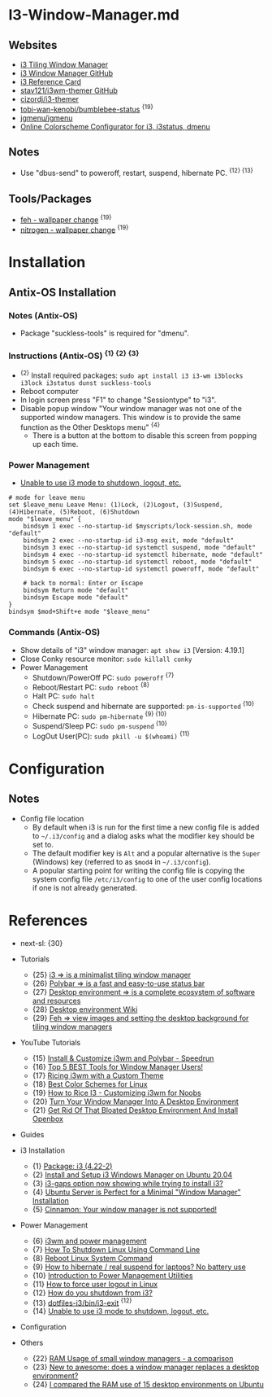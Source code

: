 # I3-Window-Manager.md

## Websites
* [i3 Tiling Window Manager](https://i3wm.org/)
* [i3 Window Manager GitHub](https://github.com/i3/i3)
* [i3 Reference Card](https://i3wm.org/docs/refcard.html)
* [stav121/i3wm-themer GitHub](https://github.com/stav121/i3wm-themer)
* [cizordj/i3-themer](https://github.com/cizordj/i3-themer)
* [tobi-wan-kenobi/bumblebee-status](https://github.com/tobi-wan-kenobi/bumblebee-status) <sup>{19}</sup>
* [jgmenu/jgmenu](https://github.com/jgmenu/jgmenu)
* [Online Colorscheme Configurator for i3, i3status, dmenu](https://thomashunter.name/i3-configurator/)

## Notes
* Use "dbus-send" to poweroff, restart, suspend, hibernate PC. <sup>{12} {13}</sup>

## Tools/Packages
* [feh - wallpaper change](https://github.com/derf/feh) <sup>{19}</sup>
* [nitrogen - wallpaper change](https://github.com/l3ib/nitrogen) <sup>{19}</sup>

# Installation

## Antix-OS Installation

### Notes (Antix-OS)
* Package "suckless-tools" is required for "dmenu".

### Instructions (Antix-OS) <sup>{1} {2} {3}</sup>
* <sup>{2}</sup> Install required packages: `sudo apt install i3 i3-wm i3blocks i3lock i3status dunst suckless-tools`
* Reboot computer
* In login screen press "F1" to change "Sessiontype" to "i3".
* Disable popup window "Your window manager was not one of the supported window managers. This window is to provide the same function as the Other Desktops menu" <sup>{4}</sup>
  * There is a button at the bottom to disable this screen from popping up each time.

### Power Management
* [Unable to use i3 mode to shutdown, logout, etc.](https://www.reddit.com/r/i3wm/comments/12beaao/unable_to_use_i3_mode_to_shutdown_logout_etc/)

```shellscript
# mode for leave menu
set $leave_menu Leave Menu: (1)Lock, (2)Logout, (3)Suspend, (4)Hibernate, (5)Reboot, (6)Shutdown
mode "$leave_menu" {
    bindsym 1 exec --no-startup-id $myscripts/lock-session.sh, mode "default"
    bindsym 2 exec --no-startup-id i3-msg exit, mode "default"
    bindsym 3 exec --no-startup-id systemctl suspend, mode "default"
    bindsym 4 exec --no-startup-id systemctl hibernate, mode "default"
    bindsym 5 exec --no-startup-id systemctl reboot, mode "default"
    bindsym 6 exec --no-startup-id systemctl poweroff, mode "default"

    # back to normal: Enter or Escape
    bindsym Return mode "default"
    bindsym Escape mode "default"
}
bindsym $mod+Shift+e mode "$leave_menu"
```

### Commands (Antix-OS)
* Show details of "i3" window manager: `apt show i3` [Version: 4.19.1]
* Close Conky resource monitor: `sudo killall conky`
* Power Management
  * Shutdown/PowerOff PC: `sudo poweroff` <sup>{7}</sup>
  * Reboot/Restart PC: `sudo reboot` <sup>{8}</sup>
  * Halt PC: `sudo halt`
  * Check suspend and hibernate are supported: `pm-is-supported` <sup>{10}</sup>
  * Hibernate PC: `sudo pm-hibernate` <sup>{9} {10}</sup>
  * Suspend/Sleep PC: `sudo pm-suspend` <sup>{10}</sup>
  * LogOut User(PC): `sudo pkill -u $(whoami)` <sup>{11}</sup>

# Configuration

## Notes

* Config file location
  * By default when i3 is run for the first time a new config file is added to `~/.i3/config` and a dialog asks what the modifier key should be set to.
  * The default modifier key is `Alt` and a popular alternative is the `Super` (Windows) key (referred to as `$mod4` in `~/.i3/config`).
  * A popular starting point for writing the config file is copying the system config file `/etc/i3/config` to one of the user config locations if one is not already generated.

# References

* next-sl: {30}

* Tutorials
  * {25} [i3 => is a minimalist tiling window manager](https://wiki.gentoo.org/wiki/I3)
  * {26} [Polybar => is a fast and easy-to-use status bar](https://wiki.gentoo.org/wiki/Polybar)
  * {27} [Desktop environment => is a complete ecosystem of software and resources](https://wiki.gentoo.org/wiki/Desktop_environment)
  * {28} [Desktop environment Wiki](https://en.wikipedia.org/wiki/Desktop_environment)
  * {29} [Feh => view images and setting the desktop background for tiling window managers](https://wiki.gentoo.org/wiki/Feh)

* YouTube Tutorials
  * {15} [Install & Customize i3wm and Polybar - Speedrun](https://www.youtube.com/watch?v=kWRQoLFntQc)
  * {16} [Top 5 BEST Tools for Window Manager Users!](https://www.youtube.com/watch?v=XecZxonyjo0)
  * {17} [Ricing i3wm with a Custom Theme](https://www.youtube.com/watch?v=kd9g87xjx3I)
  * {18} [Best Color Schemes for Linux](https://www.youtube.com/watch?v=6SX3yIQuZ2k)
  * {19} [How to Rice I3 - Customizing i3wm for Noobs](https://www.youtube.com/watch?v=qUJf_ACn6q4)
  * {20} [Turn Your Window Manager Into A Desktop Environment](https://www.youtube.com/watch?v=FX26s8INUYo)
  * {21} [Get Rid Of That Bloated Desktop Environment And Install Openbox](https://www.youtube.com/watch?v=T-rQ7iV0agY)

* Guides

* i3 Installation
  * {1} [Package: i3 (4.22-2)](https://packages.debian.org/sid/i3)
  * {2} [Install and Setup i3 Windows Manager on Ubuntu 20.04](https://kifarunix.com/install-and-setup-i3-windows-manager-on-ubuntu-20-04/)
  * {3} [i3-gaps option now showing while trying to install i3?](https://www.reddit.com/r/i3wm/comments/146s6n4/i3gaps_option_now_showing_while_trying_to_install/)
  * {4} [Ubuntu Server is Perfect for a Minimal "Window Manager" Installation](https://www.youtube.com/watch?v=AHvwxc62lDQ)
  * {5} [Cinnamon: Your window manager is not supported!](https://www.antixforum.com/forums/topic/cinnamon-your-window-manager-is-not-supported/)

* Power Management
  * {6} [i3wm and power management](https://www.reddit.com/r/i3wm/comments/2yniv1/i3wm_and_power_management/)
  * {7} [How To Shutdown Linux Using Command Line](https://www.cyberciti.biz/faq/howto-shutdown-linux/)
  * {8} [Reboot Linux System Command](https://www.cyberciti.biz/faq/howto-reboot-linux/)
  * {9} [How to hibernate / real suspend for laptops? No battery use](https://www.antixforum.com/forums/topic/how-to-hibernate-real-suspend-for-laptops-no-battery-use/)
  * {10} [Introduction to Power Management Utilities](https://www.linuxfromscratch.org/blfs/view/11.3/general/pm-utils.html)
  * {11} [How to force user logout in Linux](https://www.simplified.guide/linux/user-force-logout)
  * {12} [How do you shutdown from i3?](https://www.reddit.com/r/i3wm/comments/7ak40z/how_do_you_shutdown_from_i3/)
  * {13} [dotfiles-i3/bin/i3-exit](https://github.com/rynnon/dotfiles-i3/blob/r-gerritpc/bin/i3-exit) <sup>{12}</sup>
  * {14} [Unable to use i3 mode to shutdown, logout, etc.](https://www.reddit.com/r/i3wm/comments/12beaao/unable_to_use_i3_mode_to_shutdown_logout_etc/)

* Configuration

* Others
  * {22} [RAM Usage of small window managers - a comparison](https://www.reddit.com/r/unixporn/comments/4tfdzu/ram_usage_of_small_window_managers_a_comparison/)
  * {23} [New to awesome: does a window manager replaces a desktop environment?](https://www.reddit.com/r/awesomewm/comments/n1talw/new_to_awesome_does_a_window_manager_replaces_a/)
  * {24} [I compared the RAM use of 15 desktop environments on Ubuntu](https://www.reddit.com/r/xfce/comments/kb0d87/i_compared_the_ram_use_of_15_desktop_environments/)
